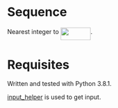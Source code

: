 # Sequence
Nearest integer to <img src="/sequence0/tex/788be51dd87ab49a5599f5f6c6f10bdf.svg?invert_in_darkmode&sanitize=true" align=middle width=69.04875614999999pt height=29.424786600000015pt/>.

# Requisites
Written and tested with Python 3.8.1.

[input_helper](https://github.com/XPhyro/input_helper) is used to get input.
